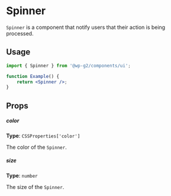 # Spinner

`Spinner` is a component that notify users that their action is being processed.

## Usage

```jsx
import { Spinner } from '@wp-g2/components/ui';

function Example() {
	return <Spinner />;
}
```

## Props

##### color

**Type**: `CSSProperties['color']`

The color of the `Spinner`.

##### size

**Type**: `number`

The size of the `Spinner`.
